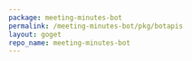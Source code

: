 ```yaml
---
package: meeting-minutes-bot
permalink: /meeting-minutes-bot/pkg/botapis
layout: goget
repo_name: meeting-minutes-bot
---
```


